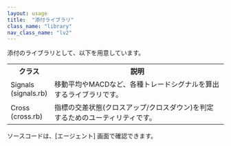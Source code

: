 ```yaml
---
layout: usage
title:  "添付ライブラリ"
class_name: "library"
nav_class_name: "lv2"
---
```


添付のライブラリとして、以下を用意しています。

<table>
  <tr>
    <th style="width: 20%">クラス</th>
    <th>説明</th>
  </tr>
  <tr>
    <td>Signals (signals.rb)</td>
    <td>移動平均やMACDなど、各種トレードシグナルを算出するライブラリです。</td>
  </tr>
  <tr>
    <td>Cross (cross.rb)</td>
    <td>
      指標の交差状態(クロスアップ/クロスダウン)を判定するためのユーティリティです。
    </td>
  </tr>
</table>

ソースコードは、[エージェント] 画面で確認できます。
